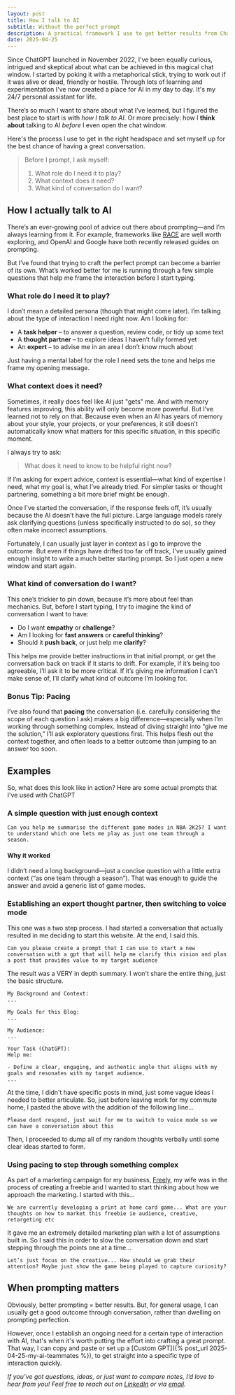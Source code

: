 ```yaml
---
layout: post
title: How I talk to AI
subtitle: Without the perfect prompt
description: A practical framework I use to get better results from ChatGPT—by thinking about the conversation before I prompt
date: 2025-04-25
---
```

Since ChatGPT launched in November 2022, I've been equally curious, intrigued and skeptical about what can be achieved in this magical chat window. I started by poking it with a metaphorical stick, trying to work out if it was alive or dead, friendly or hostile. Through lots of learning and experimentation I've now created a place for AI in my day to day. It's my 24/7 personal assistant for life.

There’s so much I want to share about what I’ve learned, but I figured the best place to start is with *how I talk to AI*. Or more precisely: how I **think about** talking to AI *before* I even open the chat window.

Here's the process I use to get in the right headspace and set myself up for the best chance of having a great conversation.

> Before I prompt, I ask myself:
> 1. What role do I need it to play?
> 1. What context does it need?
> 1. What kind of conversation do I want?

## How I actually talk to AI

There’s an ever-growing pool of advice out there about prompting—and I’m always learning from it. For example, frameworks like [RACE](https://www.acronymat.com/2024/12/22/) are well worth exploring, and OpenAI and Google have both recently released guides on prompting. 

But I’ve found that trying to craft the perfect prompt can become a barrier of its own. What’s worked better for me is running through a few simple questions that help me frame the interaction before I start typing.

### What role do I need it to play?

I don’t mean a detailed persona (though that might come later). I’m talking about the type of interaction I need right now. Am I looking for:

- A **task helper** – to answer a question, review code, or tidy up some text
- A **thought partner** – to explore ideas I haven’t fully formed yet
- An **expert** – to advise me in an area I don’t know much about

Just having a mental label for the role I need sets the tone and helps me frame my opening message.

### What context does it need?

Sometimes, it really does feel like AI just "gets" me. And with memory features improving, this ability will only become more powerful. But I’ve learned not to rely on that. Because even when an AI has years of memory about your style, your projects, or your preferences, it still doesn’t automatically know what matters for this specific situation, in this specific moment.

I always try to ask:

> What does it need to know to be helpful right now?

If I’m asking for expert advice, context is essential—what kind of expertise I need, what my goal is, what I’ve already tried. For simpler tasks or thought partnering, something a bit more brief might be enough. 

Once I've started the conversation, if the response feels off, it’s usually because the AI doesn’t have the full picture. Large language models rarely ask clarifying questions (unless specifically instructed to do so), so they often make incorrect assumptions. 

Fortunately, I can usually just layer in context as I go to improve the outcome. But even if things have drifted too far off track, I've usually gained enough insight to write a much better starting prompt. So I just open a new window and start again.

### What kind of conversation do I want?

This one’s trickier to pin down, because it’s more about feel than mechanics. But, before I start typing, I try to imagine the kind of conversation I want to have:
- Do I want **empathy** or **challenge**?
- Am I looking for **fast answers** or **careful thinking**?
- Should it **push back**, or just help me **clarify**?

This helps me provide better instructions in that initial prompt, or get the conversation back on track if it starts to drift. For example, if it’s being too agreeable, I’ll ask it to be more critical. If it’s giving me information I can’t make sense of, I’ll clarify what kind of outcome I’m looking for.

### Bonus Tip: Pacing

I’ve also found that **pacing** the conversation (i.e. carefully considering the scope of each question I ask) makes a big difference—especially when I’m working through something complex. Instead of diving straight into “give me the solution,” I’ll ask exploratory questions first. This helps flesh out the context together, and often leads to a better outcome than jumping to an answer too soon.

## Examples

So, what does this look like in action? Here are some actual prompts that I've used with ChatGPT

### A simple question with just enough context

`Can you help me summarise the different game modes in NBA 2K25? I want to understand which one lets me play as just one team through a season.`

#### Why it worked

I didn’t need a long background—just a concise question with a little extra context (“as one team through a season”). That was enough to guide the answer and avoid a generic list of game modes. 

### Establishing an expert thought partner, then switching to voice mode

This one was a two step process. I had started a conversation that actually resulted in me deciding to start this website. At the end, I said this.

`Can you please create a prompt that I can use to start a new conversation with a gpt that will help me clarify this vision and plan a post that provides value to my target audience`

The result was a VERY in depth summary. I won't share the entire thing, just the basic structure.

    My Background and Context:
    ...

    My Goals for this Blog:
    ...

    My Audience:
    ...

    Your Task (ChatGPT):
    Help me:

    - Define a clear, engaging, and authentic angle that aligns with my goals and resonates with my target audience.
    ...

At the time, I didn't have specific posts in mind, just some vague ideas I needed to better articulate. So, just before leaving work for my commute home, I pasted the above with the addition of the following line...

`Please dont respond, just wait for me to switch to voice mode so we can have a conversation about this`

Then, I proceeded to dump all of my random thoughts verbally until some clear ideas started to form.

### Using pacing to step through something complex

As part of a marketing campaign for my business, [Freely](https://www.learnfreely.app/), my wife was in the process of creating a freebie and I wanted to start thinking about how we approach the marketing. I started with this...

`We are currently developing a print at home card game... What are your thoughts on how to market this freebie ie audience, creative, retargeting etc`

It gave me an extremely detailed marketing plan with a lot of assumptions built in. So I said this in order to slow the conversation down and start stepping through the points one at a time...

`Let’s just focus on the creative... How should we grab their attention? Maybe just show the game being played to capture curiosity?`

## When prompting matters

Obviously, better prompting = better results. But, for general usage, I can usually get a good outcome through conversation, rather than dwelling on prompting perfection. 

However, once I establish an ongoing need for a certain type of interaction with AI, that's when it's worth putting the effort into crafting a great prompt. That way, I can copy and paste or set up a [Custom GPT]({% post_url 2025-04-25-my-ai-teammates %}), to get straight into a specific type of interaction quickly.

*If you’ve got questions, ideas, or just want to compare notes, I’d love to hear from you! Feel free to reach out on [LinkedIn](https://www.linkedin.com/in/aidanboyd/) or via [email](mailto:aidanjboyd@gmail.com).*
